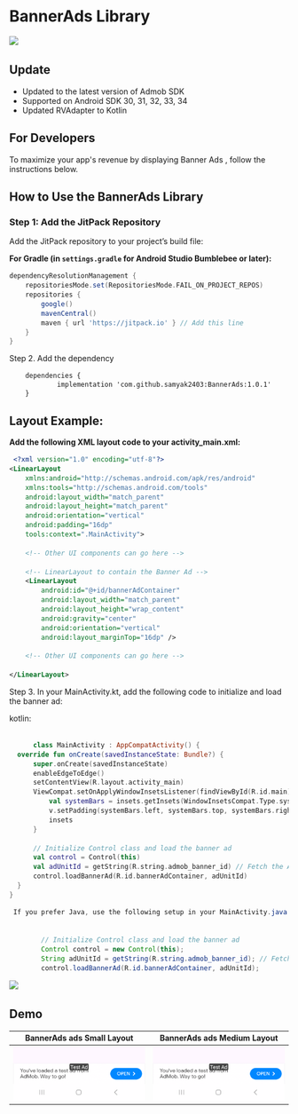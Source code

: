 # BannerAds Library

[![](https://www.jitpack.io/v/samyak2403/BannerAds.svg)](https://www.jitpack.io/#samyak2403/BannerAds)

## Update

- Updated to the latest version of Admob SDK
- Supported on Android SDK 30, 31, 32, 33, 34
- Updated RVAdapter to Kotlin

## For Developers

To maximize your app's revenue by displaying Banner Ads , follow the instructions below.

## How to Use the BannerAds Library

### Step 1: Add the JitPack Repository

Add the JitPack repository to your project’s build file:

**For Gradle (in `settings.gradle` for Android Studio Bumblebee or later):**

```gradle
dependencyResolutionManagement {
    repositoriesMode.set(RepositoriesMode.FAIL_ON_PROJECT_REPOS)
    repositories {
        google()
        mavenCentral()
        maven { url 'https://jitpack.io' } // Add this line
    }
}
```
  
  
Step 2. Add the dependency
  
```dependencies
	dependencies {
	        implementation 'com.github.samyak2403:BannerAds:1.0.1'
	}
```

## Layout Example:
 **Add the following XML layout code to your activity_main.xml:**
```xml
 <?xml version="1.0" encoding="utf-8"?>
<LinearLayout
    xmlns:android="http://schemas.android.com/apk/res/android"
    xmlns:tools="http://schemas.android.com/tools"
    android:layout_width="match_parent"
    android:layout_height="match_parent"
    android:orientation="vertical"
    android:padding="16dp"
    tools:context=".MainActivity">

    <!-- Other UI components can go here -->

    <!-- LinearLayout to contain the Banner Ad -->
    <LinearLayout
        android:id="@+id/bannerAdContainer"
        android:layout_width="match_parent"
        android:layout_height="wrap_content"
        android:gravity="center"
        android:orientation="vertical"
        android:layout_marginTop="16dp" />

    <!-- Other UI components can go here -->

</LinearLayout>
```


Step 3. In your MainActivity.kt, add the following code to initialize and load the banner ad:

kotlin:

  ```kotlin

        class MainActivity : AppCompatActivity() {
    override fun onCreate(savedInstanceState: Bundle?) {
        super.onCreate(savedInstanceState)
        enableEdgeToEdge()
        setContentView(R.layout.activity_main)
        ViewCompat.setOnApplyWindowInsetsListener(findViewById(R.id.main)) { v, insets ->
            val systemBars = insets.getInsets(WindowInsetsCompat.Type.systemBars())
            v.setPadding(systemBars.left, systemBars.top, systemBars.right, systemBars.bottom)
            insets
        }

        // Initialize Control class and load the banner ad
        val control = Control(this)
        val adUnitId = getString(R.string.admob_banner_id) // Fetch the AdMob banner ID from resources
        control.loadBannerAd(R.id.bannerAdContainer, adUnitId)
    }
}
  ```
```java         
 If you prefer Java, use the following setup in your MainActivity.java:


        // Initialize Control class and load the banner ad
        Control control = new Control(this);
        String adUnitId = getString(R.string.admob_banner_id); // Fetch the AdMob banner ID from resources
        control.loadBannerAd(R.id.bannerAdContainer, adUnitId);
 ```
  
<a href="https://github.com/angular/angular-ja/graphs/contributors">
  <img src="https://contrib.rocks/image?repo=angular/angular-ja" />
</a>

      

## Demo
BannerAds ads Small Layout |  BannerAds ads Medium Layout
:-------------------------:|:-------------------------:
<img src="1.png" width="250px"/>  |  <img src="1.png" width="250px"/> 

